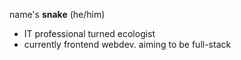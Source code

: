 name's **snake** (he/him)
- IT professional turned ecologist
- currently frontend webdev. aiming to be full-stack

